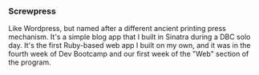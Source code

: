 ### Screwpress

Like Wordpress, but named after a different ancient printing press mechanism. It's a simple blog app that I built in Sinatra during a DBC solo day. It's the first Ruby-based web app I built on my own, and it was in the fourth week of Dev Bootcamp and our first week of the "Web" section of the program.


